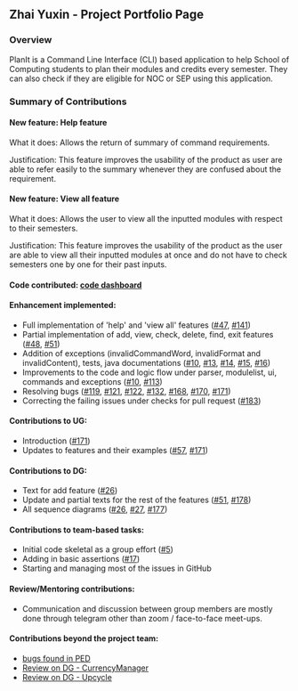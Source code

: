 ## Zhai Yuxin - Project Portfolio Page

### Overview

PlanIt is a Command Line Interface (CLI) based application to help School of Computing students to plan their modules and credits every semester. 
They can also check if they are eligible for NOC or SEP using this application.

### Summary of Contributions

#### New feature: Help feature

What it does: Allows the return of summary of command requirements.

Justification: This feature improves the usability of the product as user are able to refer easily to the summary whenever they are confused about the requirement.

#### New feature: View all feature

What it does: Allows the user to view all the inputted modules with respect to their semesters.

Justification: This feature improves the usability of the product as the user are able to view all their inputted modules at once and do not have to check semesters one by one for their past inputs.

#### Code contributed: [code dashboard](https://nus-cs2113-ay2223s1.github.io/tp-dashboard/?search=zhai-yuxin&breakdown=true&sort=groupTitle&sortWithin=title&since=2022-09-16&timeframe=commit&mergegroup=&groupSelect=groupByRepos&checkedFileTypes=docs~functional-code~test-code~other)

#### Enhancement implemented:
- Full implementation of 'help' and 'view all' features ([#47](https://github.com/AY2223S1-CS2113-T17-2/tp/pull/47), [#141](https://github.com/AY2223S1-CS2113-T17-2/tp/pull/141))
- Partial implementation of add, view, check, delete, find, exit features ([#48](https://github.com/AY2223S1-CS2113-T17-2/tp/pull/48), [#51](https://github.com/AY2223S1-CS2113-T17-2/tp/pull/51))
- Addition of exceptions (invalidCommandWord, invalidFormat and invalidContent), tests, java documentations ([#10](https://github.com/AY2223S1-CS2113-T17-2/tp/pull/10),
[#13](https://github.com/AY2223S1-CS2113-T17-2/tp/pull/13), [#14](https://github.com/AY2223S1-CS2113-T17-2/tp/pull/14), [#15](https://github.com/AY2223S1-CS2113-T17-2/tp/pull/15), 
[#16](https://github.com/AY2223S1-CS2113-T17-2/tp/pull/16))
- Improvements to the code and logic flow under parser, modulelist, ui, commands and exceptions ([#10](https://github.com/AY2223S1-CS2113-T17-2/tp/pull/10), 
[#113](https://github.com/AY2223S1-CS2113-T17-2/tp/pull/113))
- Resolving bugs ([#119](https://github.com/AY2223S1-CS2113-T17-2/tp/pull/119), [#121](https://github.com/AY2223S1-CS2113-T17-2/tp/pull/121), [#122](https://github.com/AY2223S1-CS2113-T17-2/tp/pull/122), 
[#132](https://github.com/AY2223S1-CS2113-T17-2/tp/pull/132), [#168](https://github.com/AY2223S1-CS2113-T17-2/tp/pull/168), [#170](https://github.com/AY2223S1-CS2113-T17-2/tp/pull/170), 
[#171](https://github.com/AY2223S1-CS2113-T17-2/tp/pull/171))
- Correcting the failing issues under checks for pull request ([#183](https://github.com/AY2223S1-CS2113-T17-2/tp/pull/183))

#### Contributions to UG: 
- Introduction ([#171](https://github.com/AY2223S1-CS2113-T17-2/tp/pull/171))
- Updates to features and their examples ([#57](https://github.com/AY2223S1-CS2113-T17-2/tp/pull/57), [#171](https://github.com/AY2223S1-CS2113-T17-2/tp/pull/171))

#### Contributions to DG: 
- Text for add feature ([#26](https://github.com/AY2223S1-CS2113-T17-2/tp/pull/26))
- Update and partial texts for the rest of the features ([#51](https://github.com/AY2223S1-CS2113-T17-2/tp/pull/51), [#178](https://github.com/AY2223S1-CS2113-T17-2/tp/pull/178))
- All sequence diagrams ([#26](https://github.com/AY2223S1-CS2113-T17-2/tp/pull/26), [#27](https://github.com/AY2223S1-CS2113-T17-2/tp/pull/27), [#177](https://github.com/AY2223S1-CS2113-T17-2/tp/pull/177))

#### Contributions to team-based tasks: 
- Initial code skeletal as a group effort ([#5](https://github.com/AY2223S1-CS2113-T17-2/tp/pull/5))
- Adding in basic assertions ([#17](https://github.com/AY2223S1-CS2113-T17-2/tp/pull/17))
- Starting and managing most of the issues in GitHub

#### Review/Mentoring contributions: 
- Communication and discussion between group members are mostly done through telegram other than zoom / face-to-face meet-ups.

#### Contributions beyond the project team: 
- [bugs found in PED](https://github.com/Zhai-Yuxin/ped/issues)
- [Review on DG - CurrencyManager](https://github.com/nus-cs2113-AY2223S1/tp/pull/49)
- [Review on DG - Upcycle](https://github.com/nus-cs2113-AY2223S1/tp/pull/3)
